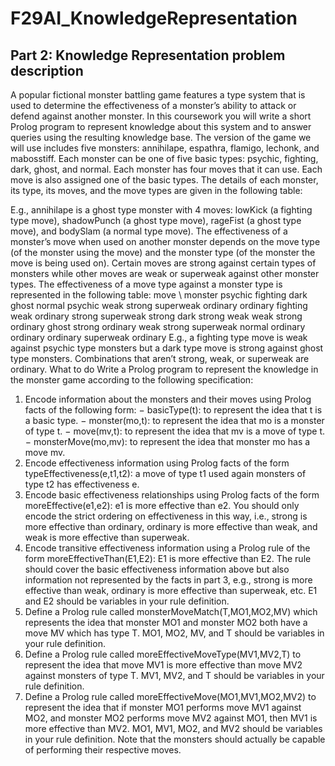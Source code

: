 # F29AI_KnowledgeRepresentation

## Part 2: Knowledge Representation problem description
A popular fictional monster battling game features a type system that is used to determine the effectiveness of a
monster’s ability to attack or defend against another monster. In this coursework you will write a short Prolog
program to represent knowledge about this system and to answer queries using the resulting knowledge base.
The version of the game we will use includes five monsters: annihilape, espathra, flamigo, lechonk, and
mabosstiff. Each monster can be one of five basic types: psychic, fighting, dark, ghost, and normal.
Each monster has four moves that it can use. Each move is also assigned one of the basic types. The details of
each monster, its type, its moves, and the move types are given in the following table:

E.g., annihilape is a ghost type monster with 4 moves: lowKick (a fighting type move), shadowPunch (a
ghost type move), rageFist (a ghost type move), and bodySlam (a normal type move).
The effectiveness of a monster’s move when used on another monster depends on the move type (of the
monster using the move) and the monster type (of the monster the move is being used on). Certain moves are
strong against certain types of monsters while other moves are weak or superweak against other monster
types. The effectiveness of a move type against a monster type is represented in the following table:
move \ monster psychic fighting dark ghost normal
psychic weak strong superweak ordinary ordinary
fighting weak ordinary strong superweak strong
dark strong weak weak strong ordinary
ghost strong ordinary weak strong superweak
normal ordinary ordinary ordinary superweak ordinary
E.g., a fighting type move is weak against psychic type monsters but a dark type move is strong against
ghost type monsters. Combinations that aren’t strong, weak, or superweak are ordinary.
What to do
Write a Prolog program to represent the knowledge in the monster game according to the following specification:
1. Encode information about the monsters and their moves using Prolog facts of the following form:
− basicType(t): to represent the idea that t is a basic type.
− monster(mo,t): to represent the idea that mo is a monster of type t.
− move(mv,t): to represent the idea that mv is a move of type t.
− monsterMove(mo,mv): to represent the idea that monster mo has a move mv.
2. Encode effectiveness information using Prolog facts of the form typeEffectiveness(e,t1,t2): a
move of type t1 used again monsters of type t2 has effectiveness e.
3. Encode basic effectiveness relationships using Prolog facts of the form moreEffective(e1,e2): e1 is
more effective than e2. You should only encode the strict ordering on effectiveness in this way, i.e.,
strong is more effective than ordinary, ordinary is more effective than weak, and weak is more
effective than superweak.
4. Encode transitive effectiveness information using a Prolog rule of the form
moreEffectiveThan(E1,E2): E1 is more effective than E2. The rule should cover the basic
effectiveness information above but also information not represented by the facts in part 3, e.g., strong
is more effective than weak, ordinary is more effective than superweak, etc. E1 and E2 should be
variables in your rule definition.
5. Define a Prolog rule called monsterMoveMatch(T,MO1,MO2,MV) which represents the idea that
monster MO1 and monster MO2 both have a move MV which has type T. MO1, MO2, MV, and T should be
variables in your rule definition.
6. Define a Prolog rule called moreEffectiveMoveType(MV1,MV2,T) to represent the idea that move
MV1 is more effective than move MV2 against monsters of type T. MV1, MV2, and T should be variables in
your rule definition.
7. Define a Prolog rule called moreEffectiveMove(MO1,MV1,MO2,MV2) to represent the idea that if
monster MO1 performs move MV1 against MO2, and monster MO2 performs move MV2 against MO1, then
MV1 is more effective than MV2. MO1, MV1, MO2, and MV2 should be variables in your rule definition. Note
that the monsters should actually be capable of performing their respective moves.
